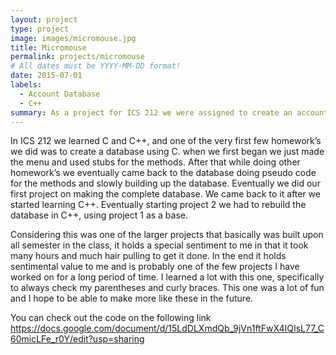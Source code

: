 ```yaml
---
layout: project
type: project
image: images/micromouse.jpg
title: Micromouse
permalink: projects/micromouse
# All dates must be YYYY-MM-DD format!
date: 2015-07-01
labels:
  - Account Database
  - C++
summary: As a project for ICS 212 we were assigned to create an account databse for class.
---
```


  In ICS 212 we learned C and C++, and one of the very first few homework’s we did was to create a database using C. when we first began we just made the menu and used stubs for the methods. After that while doing other homework’s we eventually came back to the database doing pseudo code for the methods and slowly building up the database. Eventually we did our first project on making the complete database. We came back to it after we started learning C++. Eventually starting project 2 we had to rebuild the database in C++, using project 1 as a base. 
  
  Considering this was one of the larger projects that basically was built upon all semester in the class, it holds a special sentiment to me in that it took many hours and much hair pulling to get it done. In the end it holds sentimental value to me and is probably one of the few projects I have worked on for a long period of time. I learned a lot with this one, specifically to always check my parentheses and curly braces. This one was a lot of fun and I hope to be able to make more like these in the future. 

  You can check out the code on the following link
  https://docs.google.com/document/d/15LdDLXmdQb_9jVn1ftFwX4IQIsL77_C60micLFe_r0Y/edit?usp=sharing


